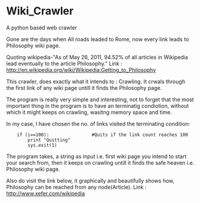 # Wiki_Crawler
A python based web crawler


Gone are the days when All roads leaded to Rome, now every link leads to Philosophy wiki page.

Quoting wikipedia-"As of May 26, 2011, 94.52% of all articles in Wikipedia lead eventually to the article Philosophy."
Link :  http://en.wikipedia.org/wiki/Wikipedia:Getting_to_Philosophy

This crawler, does exactly what it intends to : Crawling. It crwals through the first link of any wiki page untill it finds the Philosophy page.

The program is really very simple and interesting, not to forget that the most important thing in the program is to have an terminatig condiotion, without which it might keeps on crawling, wasitng memory space and time.
 
In my case, I have chosen the no. of links visited the terminating condition:
        
        if (i==100):				#Quits if the link count reaches 100
        	print "Quitting"
        	sys.exit(1)



The program takes, a string as input i.e. first wiki page you intend to start your search from, then it keeps on crawling untill it finds the safe heaven i.e. Philosophy wiki page.


Also do visit the link below, it graphically and beautifully shows how, Philosophy can be reached from any node(Article).
 Link : http://www.xefer.com/wikipedia 

